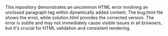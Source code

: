 This repository demonstrates an uncommon HTML error involving an unclosed paragraph tag within dynamically added content. The bug.html file shows the error, while solution.html provides the corrected version.  The error is subtle and may not immediately cause visible issues in all browsers, but it's crucial for HTML validation and consistent rendering.